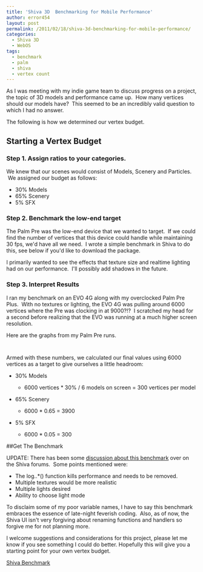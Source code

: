 ```yaml
---
title: 'Shiva 3D  Benchmarking for Mobile Performance'
author: error454
layout: post
permalink: /2011/02/18/shiva-3d-benchmarking-for-mobile-performance/
categories:
  - Shiva 3D
  - WebOS
tags:
  - benchmark
  - palm
  - shiva
  - vertex count
---
```

As I was meeting with my indie game team to discuss progress on a project, the topic of 3D models and performance came up.  How many vertices should our models have?  This seemed to be an incredibly valid question to which I had no answer.

The following is how we determined our vertex budget.

## Starting a Vertex Budget

### Step 1. Assign ratios to your categories.

We knew that our scenes would consist of Models, Scenery and Particles.  We assigned our budget as follows:

*   30% Models
*   65% Scenery
*   5% SFX

### Step 2. Benchmark the low-end target

The Palm Pre was the low-end device that we wanted to target.  If we could find the number of vertices that this device could handle while maintaining 30 fps, we'd have all we need.  I wrote a simple benchmark in Shiva to do this, see below if you'd like to download the package.

I primarily wanted to see the effects that texture size and realtime lighting had on our performance.  I'll possibly add shadows in the future.

### Step 3. Interpret Results

I ran my benchmark on an EVO 4G along with my overclocked Palm Pre Plus.  With no textures or lighting, the EVO 4G was pulling around 6000 vertices where the Pre was clocking in at 9000?!?  I scratched my head for a second before realizing that the EVO was running at a much higher screen resolution.

Here are the graphs from my Palm Pre runs.

<a href=''><img src='{{ site.url }}/assets/uploads/2011/02/no-lighting.png' alt=''></a>

<a href=''><img src='{{ site.url }}/assets/uploads/2011/02/lighting.png' alt=''></a>

Armed with these numbers, we calculated our final values using 6000 vertices as a target to give ourselves a little headroom:

*   30% Models
    * 6000 vertices * 30% / 6 models on screen = 300 vertices per model
  
* 65% Scenery 
    * 6000 * 0.65 = 3900
  
* 5% SFX
    * 6000 * 0.05 = 300

##Get The Benchmark

UPDATE: There has been some <a href="http://www.stonetrip.com/developer/forum/viewtopic.php?f=25&t=22369" target="_blank">discussion about this benchmark</a> over on the Shiva forums.  Some points mentioned were:

* The log..*() function kills performance and needs to be removed.
* Multiple textures would be more realistic
* Multiple lights desired
* Ability to choose light mode

To disclaim some of my poor variable names, I have to say this benchmark embraces the essence of late-night feverish coding.  Also, as of now, the Shiva UI isn't very forgiving about renaming functions and handlers so forgive me for not planning more.

I welcome suggestions and considerations for this project, please let me know if you see something I could do better. Hopefully this will give you a starting point for your own vertex budget.

<a title="Shiva Benchmark" href="http://bit.ly/fx2Izy">Shiva Benchmark</a>

